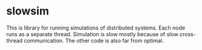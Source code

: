 # slowsim

This is library for running simulations of distributed systems. Each node runs as a separate thread. Simulation is slow mostly because of slow cross-thread communication. The other code is also far from optimal.

